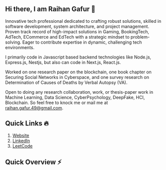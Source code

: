 ### <h2>Hi there, I am Raihan Gafur 👋 </h2>


Innovative tech professional dedicated to crafting robust solutions, skilled in software development, system architecture, and project management. Proven track record of high-impact solutions in Gaming, BookingTech, AdTech, ECommerce and EdTech with a strategic mindset to problem-solving. Eager to contribute expertise in dynamic, challenging tech environments.

I primarily code in Javascript based backend technologies like Node.js, Express.js, Nestjs, but also can code in Next.js, React.js.

Worked on one research paper on the blockchain, one book chapter on Securing Social Networks in Cyberspace, and one survey research on Determination of Causes of Deaths by Verbal Autopsy (VA). 
 
Open to doing any research collaboration, work, or thesis-paper work in Machine Learning, Data Science, CyberPsychology, DeepFake, HCI, Blockchain. So feel free to knock me or mail me at <a href="mailto:raihan.gafur.49@gmail.com" target="_blank">raihan.gafur.49@gmail.com</a>.

### <h2>Quick Links 🔥 </h2>
<ol>
  <li><a href="https://raihanthecooldude.com/" target="_blank">Website</a></li>
  <li><a href="https://www.linkedin.com/in/raihanthecooldude/" target="_blank">LinkedIn</a></li>
  <li><a href="https://leetcode.com/raihanthecooldude/" target="_blank">LeetCode</a></li>
</ol>

### <h2>Quick Overview ⚡ </h2>

<!-- 🔥 -->

<!--  Some info about my git profile and currently most used languages are: -->

<!-- ![GitHub stats](https://github-readme-stats.vercel.app/api?username=raihanthecooldude&show_icons=true&theme=tokyonight&count_private=true&include_all_commits=true) 
![Top Langs](https://github-readme-stats.vercel.app/api/top-langs/?username=raihanthecooldude&layout=compact&theme=radical&langs_count=5&exclude_repo=JavaPackageLibrary&count_private=true) -->

<!-- 
<a href="#">
  <img height="163" align="left" src="https://github-readme-stats.vercel.app/api?username=raihanthecooldude&show_icons=true&count_private=true&include_all_commits=true" />
</a>
<a href="#">
  <img src="https://github-readme-stats.vercel.app/api/top-langs/?username=raihanthecooldude&layout=compact&langs_count=5&exclude_repo=JavaPackageLibrary,Foodos-Laravel&count_private=true" />
</a>


<b>Credit:</b> The profile stats has been developed by <a href="https://github.com/anuraghazra" target="_blank">@anuraghazra</a> and you can also add those in your github profile from <a href="https://github.com/anuraghazra/github-readme-stats" target="_blank">here</a>!
-->




<!--
**raihanthecooldude/raihanthecooldude** is a ✨ _special_ ✨ repository because its `README.md` (this file) appears on your GitHub profile.

Here are some ideas to get you started:

- 🔭 I’m currently working on ...
- 🌱 I’m currently learning ...
- 👯 I’m looking to collaborate on ...
- 🤔 I’m looking for help with ...
- 💬 Ask me about ...
- 📫 How to reach me: ...
- 😄 Pronouns: ...
- ⚡ Fun fact: ...
-->
